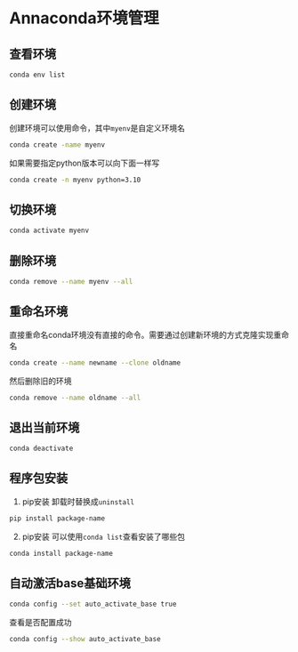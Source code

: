 # Annaconda环境管理

## 查看环境

```bash
conda env list
```

## 创建环境

创建环境可以使用命令，其中`myenv`是自定义环境名

```bash
conda create -name myenv
```

如果需要指定python版本可以向下面一样写

```bash
conda create -n myenv python=3.10
```

## 切换环境

```bash
conda activate myenv
```

## 删除环境

```bash
conda remove --name myenv --all
```

## 重命名环境

直接重命名conda环境没有直接的命令。需要通过创建新环境的方式克隆实现重命名

```bash
conda create --name newname --clone oldname
```

然后删除旧的环境

```bash
conda remove --name oldname --all
```

## 退出当前环境

```bash
conda deactivate
```

## 程序包安装

1. pip安装
卸载时替换成`uninstall`

```bash
pip install package-name
```

2. pip安装
可以使用`conda list`查看安装了哪些包

```bash
conda install package-name
```

## 自动激活base基础环境

```bash
conda config --set auto_activate_base true

```

查看是否配置成功

```bash
conda config --show auto_activate_base

```
